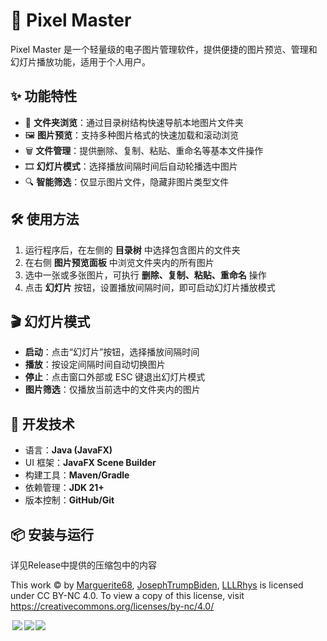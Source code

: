 # 🎨 Pixel Master

Pixel Master 是一个轻量级的电子图片管理软件，提供便捷的图片预览、管理和幻灯片播放功能，适用于个人用户。

## ✨ 功能特性

- 📁 **文件夹浏览**：通过目录树结构快速导航本地图片文件夹
- 🖼 **图片预览**：支持多种图片格式的快速加载和滚动浏览
- 🗑 **文件管理**：提供删除、复制、粘贴、重命名等基本文件操作
- 🎞 **幻灯片模式**：选择播放间隔时间后自动轮播选中图片
- 🔍 **智能筛选**：仅显示图片文件，隐藏非图片类型文件

## 🛠 使用方法

1. 运行程序后，在左侧的 **目录树** 中选择包含图片的文件夹
2. 在右侧 **图片预览面板** 中浏览文件夹内的所有图片
3. 选中一张或多张图片，可执行 **删除、复制、粘贴、重命名** 操作
4. 点击 **幻灯片** 按钮，设置播放间隔时间，即可启动幻灯片播放模式

## 🎬 幻灯片模式

- **启动**：点击“幻灯片”按钮，选择播放间隔时间
- **播放**：按设定间隔时间自动切换图片
- **停止**：点击窗口外部或 ESC 键退出幻灯片模式
- **图片筛选**：仅播放当前选中的文件夹内的图片

## 🔧 开发技术

- 语言：**Java (JavaFX)**
- UI 框架：**JavaFX Scene Builder**
- 构建工具：**Maven/Gradle**
- 依赖管理：**JDK 21+**
- 版本控制：**GitHub/Git**

## 📦 安装与运行

详见Release中提供的压缩包中的内容

This work © by [Marguerite68](https://github.com/Marguerite68), [JosephTrumpBiden](https://github.com/JosephTrumpBiden), [LLLRhys](https://github.com/LLLRhys) is licensed under CC BY-NC 4.0. To view a copy of this license, visit https://creativecommons.org/licenses/by-nc/4.0/

<img src="https://mirrors.creativecommons.org/presskit/icons/cc.svg" style="max-width: 50px;max-height:50px;margin-left: .2em;"><img src="https://mirrors.creativecommons.org/presskit/icons/by.svg" style="max-width: 50px;max-height:50px;margin-left: .2em;"><img src="https://mirrors.creativecommons.org/presskit/icons/nc.svg" style="max-width: 50px;max-height:50px;margin-left: .2em;">

